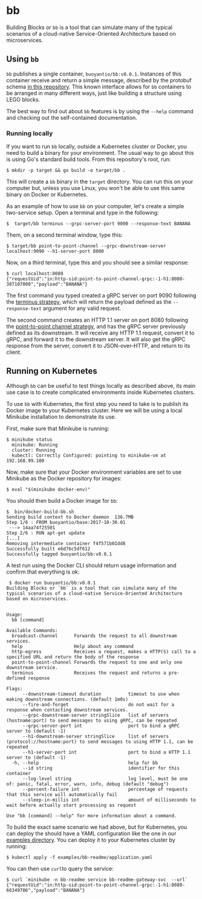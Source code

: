# bb

Building Blocks or `bb` is a tool that can simulate many of the typical scenarios 
of a cloud-native Service-Oriented Architecture based on microservices.

## Using `bb`
`bb` publishes a single container, `buoyantio/bb:v0.0.1`. Instances of this 
container receive and return a simple message, described by the protobuf schema 
[in this repository](api.proto). This known interface allows for `bb` 
containers to be arranged in many different ways, just like building a structure 
using LEGO blocks.

The best way to find out about `bb` features is by using the `--help` command and 
checking out the self-contained documentation.

### Running locally
If you want to run `bb` locally, outside a Kubernetes cluster or Docker, you need 
to build a binary for your environment. The usual way to go about this is using Go's 
standard build tools. From this repository's root, run:

    $ mkdir -p target && go build -o target/bb .

This will create a `bb` binary in the `target` directory. You can run this on your 
computer but, unless you use Linux, you won't be able to use this same binary on 
Docker or Kubernetes.

As an example of how to use `bb` on your computer, let's create a simple two-service 
setup. Open a terminal and type in the following:

    $  target/bb terminus --grpc-server-port 9090 --response-text BANANA

Them, on a second terminal window, type this:

    $ target/bb point-to-point-channel --grpc-downstream-server localhost:9090 --h1-server-port 8080

Now, on a third terminal, type this and you should see a similar response:

    $ curl localhost:8080
    {"requestUid":"in:http-sid:point-to-point-channel-grpc:-1-h1:8080-387107000","payload":"BANANA"}

The first command you typed created a gRPC server on port 9090 following the [terminus strategy](strategies/terminus.go), 
which will return the payload defined as the `--response-text` argument for any valid request.

The second command creates an HTTP 1.1 server on port 8080 following the 
[point-to-point channel strategy](strategies/point_to_point_channel.go), and has the gRPC server 
previously defined as its downstream. It will receive any HTTP 1.1 request, convert it to gRPC, 
and forward it to the downstream server. It will also get the gRPC response from the server, convert 
it to JSON-over-HTTP, and return to its client.

## Running on Kubernetes
Although `bb` can be useful to test things locally as described above, its main use case is to create 
complicated environments inside Kubernetes clusters.

To use `bb` with Kubernetes, the first step you need to take is to publish its Docker image to your 
Kubernetes cluster. Here we will be using a local Minikube installation to demonstrate its use.

First, make sure that Minikube is running:

    $ minikube status
      minikube: Running
      cluster: Running
      kubectl: Correctly Configured: pointing to minikube-vm at 192.168.99.100

Now, make sure that your Docker environment variables are set to use Minikube as the Docker repository 
for images:

    $ eval "$(minikube docker-env)"

You should then build a Docker image for `bb`:

    $  bin/docker-build-bb.sh
    Sending build context to Docker daemon  136.7MB
    Step 1/6 : FROM buoyantio/base:2017-10-30.01
     ---> 14aa74f25501
    Step 2/6 : RUN apt-get update
    [...]
    Removing intermediate container f4f571b01dd8
    Successfully built e6d76c5df612
    Successfully tagged buoyantio/bb:v0.0.1

A test run using the Docker CLI should return usage information and confirm that everything is ok:

     $ docker run buoyantio/bb:v0.0.1
    Building Blocks or `bb` is a tool that can simulate many of the typical scenarios of a cloud-native Service-Oriented Architecture based on microservices.

    
    Usage:
      bb [command]
    
    Available Commands:
      broadcast-channel      Forwards the request to all downstream services.
      help                   Help about any command
      http-egress            Receives a request, makes a HTTP(S) call to a specified URL and return the body of the response
      point-to-point-channel Forwards the request to one and only one downstream service.
      terminus               Receives the request and returns a pre-defined response
    
    Flags:
          --downstream-timeout duration          timeout to use when making downstream connections. (default 1m0s)
          --fire-and-forget                      do not wait for a response when contacting downstream services.
          --grpc-downstream-server stringSlice   list of servers (hostname:port) to send messages to using gRPC, can be repeated
          --grpc-server-port int                 port to bind a gRPC server to (default -1)
          --h1-downstream-server stringSlice     list of servers (protocol://hostname:port) to send messages to using HTTP 1.1, can be repeated
          --h1-server-port int                   port to bind a HTTP 1.1 server to (default -1)
      -h, --help                                 help for bb
          --id string                            identifier for this container
          --log-level string                     log level, must be one of: panic, fatal, error, warn, info, debug (default "debug")
          --percent-failure int                  percentage of requests that this service will automatically fail
          --sleep-in-millis int                  amount of milliseconds to wait before actually start processing as request
    
    Use "bb [command] --help" for more information about a command.

To build the exact same scenario we had above, but for Kubernetes, you can deploy the should have 
a YAML configuration like the one in our [examples directory](). You can deploy it to your Kubernetes 
cluster by running:

    $ kubectl apply -f examples/bb-readme/application.yaml

You can then use `curl`to query the service:

    $ curl `minikube -n bb-readme service bb-readme-gateway-svc  --url`
    {"requestUid":"in:http-sid:point-to-point-channel-grpc:-1-h1:8080-66349706","payload":"BANANA"}
